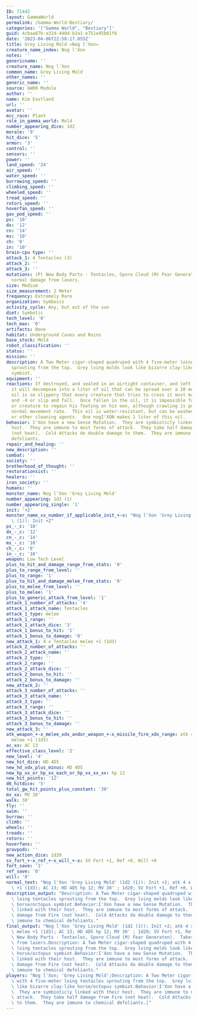 ```yaml
---
ID: 71442
layout: GammaWorld
permalink: /Gamma-World-Bestiary/
categories: '["Gamma World", "Bestiary"]'
guid: 4cbaa87b-a32d-440d-b2a1-e751e45b01f6
date: '2023-04-06T22:58:17.055Z'
title: Grey Living Mold «Nog l'Xon»
creature_name_index: Nog l'Xon
notes: ''
genericname: ''
creature_name: Nog l'Xon
common_name: Grey Living Mold
other_names: ''
generic_name: ''
source: GW08 Module
author: ''
name: Kim Eastland
url: ''
avatar: ''
mcc_race: Plant
role_in_gamma_world: Mold
number_appearing_dice: 1d2
morale: '9'
hit_dice: '5'
armor: '3'
control: ''
sensors: ''
power: ''
land_speed: '24'
air_speed: ''
water_speed: ''
burrowing_speed: ''
climbing_speed: ''
wheeled_speed: ''
tread_speed: ''
rotors_speed: ''
hoverfan_speed: ''
gav_pod_speed: ''
ps: '10'
dx: '12'
cn: '14'
ms: '10'
ch: '0'
in: '10'
brain-cpu type: ''
attack_1: 4 Tentacles (3)
attack_2: ''
attack_3: ''
mutations: (P) New Body Parts - Tentacles, Spore Cloud (M) Fear Generaton).  Takes
  normal damage from lasers.
size: Medium
size_measurement: 2 Meter
frequency: Extremely Rare
organization: Symbosis
activity_cycle: Any, but out of the sun
diet: Symbotic
tech_level: '0'
tech_max: '0'
artifacts: None
habitat: Underground Caves and Ruins
base_stock: Mold
robot_classification: ''
status: ''
mission: ''
description: A Two Meter cigar-shaped quadruped with 4 five-meter loing tentacles
  sprouting from the top.  Grey lving molds look like bizarre clay-like horse/octopus
  symbiot.
equipment: ''
reactions: If destroyed, and sealed in an airtight container, and left for a month,
  it will decompose into a liter of oil that can be spread over a 10 meter area.  This
  oil is so slippery that every creature that tries to cross it must make a Dex Check
  and -4 or slip and fall.  Once fallen in the oil, it is impoosible for a character
  or creature to regain his footing on his own, although crawling is possible at 1/10th
  normal movement rate.  This oil is water-resistant, but can be washed off with alcohol
  or other cleaning agents.  One nogI'XON makes 1 liter of this oil.
behavior: I'Xon have a new Sense Mutation.  They are symbioticly linked with their
  host.  They are immune to most forms of attack.  They take half damage from Fire
  (not heat).  Cold Attacks do double damage to them.  They are immune to chemical
  defoliants.
repair_and_healing: ''
new_description: ''
combat: ''
society: ''
brotherhood_of_thought: ''
restorationsist: ''
healers: ''
iron_society: ''
humans: ''
monster_name: Nog l'Xon 'Grey Living Mold'
number_appearing: 1d2 (1)
number_appearing_single: '1'
init: '+2'
monster_name_xx_number_if_applicable_init_+-x: "Nog l'Xon 'Grey Living Mold' (1d2\
  \ (1)): Init +2"
ps_-_c: '10'
dx_-_c: '12'
cn_-_c: '14'
ms_-_c: '10'
ch_-_c: '0'
in_-_c: '10'
weapon: Low Tech Level
plus_to_hit_and_damage_range_from_stats: '0'
plus_to_range_from_level: ''
plus_to_range: '1'
plus_to_hit_and_damage_melee_from_stats: '0'
plus_to_melee_from_level: ''
plus_to_melee: '1'
plus_to_generic_attack_from_level: '1'
attack_1_number_of_attacks: '4'
attack_1_attack_name: Tentacles
attack_1_type: melee
attack_1_range: ''
attack_1_attack_dice: '3'
attack_1_bonus_to_hit: '1'
attack_1_bonus_to_damage: '0'
new_attack_1: 4 x Tentacles melee +1 (1d3)
attack_2_number_of_attacks: ''
attack_2_attack_name: ''
attack_2_type: ''
attack_2_range: ''
attack_2_attack_dice: ''
attack_2_bonus_to_hit: ''
attack_2_bonus_to_damage: ''
new_attack_2: ''
attack_3_number_of_attacks: ''
attack_3_attack_name: ''
attack_3_type: ''
attack_3_range: ''
attack_3_attack_dice: ''
attack_3_bonus_to_hit: ''
attack_3_bonus_to_damage: ''
new_attack_3: ''
atk_weapon_+-x_melee_xdx_andor_weapon_+-x_missile_fire_xdx_range: atk 4 x tentacles
  melee +1 (1d3)
ac_xx: AC 13
effective_class_level: '2'
new_level: '4'
new_hit_dice: HD 4D5
new_hd_xdx_plus_minus: HD 4D5
new_hp_xx_or_hp_xx_each_or_hp_xx_xx_xx: hp 12
new_hit_points: '12'
d6_hitdice: '5'
total_gw_hit_points_plus_constant: '30'
mv_xx: MV 30'
walk: 30'
fly: ''
swim: ''
burrow: ''
climb: ''
wheels: ''
treads: ''
rotors: ''
hoverfans: ''
gravpods: ''
new_action_dice: 1d20
sv_fort_+-x_ref_+-x_will_+-x: SV Fort +1, Ref +0, Will +0
fort_save: '1'
ref_save: '0'
will: '0'
normal_text: "Nog l'Xon 'Grey Living Mold' (1d2 (1)): Init +2; atk 4 x tentacles melee\
  \ +1 (1d3); AC 13; HD 4D5 hp 12; MV 30' ; 1d20; SV Fort +1, Ref +0, Will +0"
description_output: "Description: A Two Meter cigar-shaped quadruped with 4 five-meter\
  \ loing tentacles sprouting from the top.  Grey lving molds look like bizarre clay-like\
  \ horse/octopus symbiot.Behavior:I'Xon have a new Sense Mutation.  They are symbioticly\
  \ linked with their host.  They are immune to most forms of attack.  They take half\
  \ damage from Fire (not heat).  Cold Attacks do double damage to them.  They are\
  \ immune to chemical defoliants."
final_output: "Nog l'Xon 'Grey Living Mold' (1d2 (1)): Init +2; atk 4 x tentacles\
  \ melee +1 (1d3); AC 13; HD 4D5 hp 12; MV 30' ; 1d20; SV Fort +1, Ref +0, Will +0(P)\
  \ New Body Parts - Tentacles, Spore Cloud (M) Fear Generaton).  Takes normal damage\
  \ from lasers.Description: A Two Meter cigar-shaped quadruped with 4 five-meter\
  \ loing tentacles sprouting from the top.  Grey lving molds look like bizarre clay-like\
  \ horse/octopus symbiot.Behavior:I'Xon have a new Sense Mutation.  They are symbioticly\
  \ linked with their host.  They are immune to most forms of attack.  They take half\
  \ damage from Fire (not heat).  Cold Attacks do double damage to them.  They are\
  \ immune to chemical defoliants."
players: "Nog l'Xon; 'Grey Living Mold';Description: A Two Meter cigar-shaped quadruped\
  \ with 4 five-meter loing tentacles sprouting from the top.  Grey lving molds look\
  \ like bizarre clay-like horse/octopus symbiot.Behavior:I'Xon have a new Sense Mutation.\
  \  They are symbioticly linked with their host.  They are immune to most forms of\
  \ attack.  They take half damage from Fire (not heat).  Cold Attacks do double damage\
  \ to them.  They are immune to chemical defoliants.|"
---
```

</br>